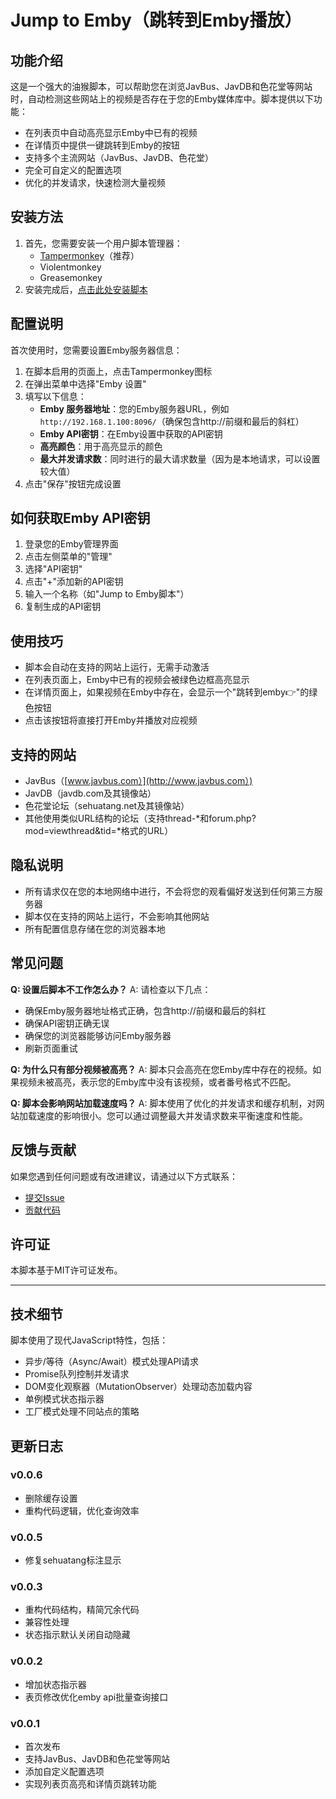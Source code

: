 # Jump to Emby（跳转到Emby播放）

## 功能介绍

这是一个强大的油猴脚本，可以帮助您在浏览JavBus、JavDB和色花堂等网站时，自动检测这些网站上的视频是否存在于您的Emby媒体库中。脚本提供以下功能：

- 在列表页中自动高亮显示Emby中已有的视频
- 在详情页中提供一键跳转到Emby的按钮
- 支持多个主流网站（JavBus、JavDB、色花堂）
- 完全可自定义的配置选项
- 优化的并发请求，快速检测大量视频

## 安装方法

1. 首先，您需要安装一个用户脚本管理器：
   - [Tampermonkey](https://www.tampermonkey.net/)（推荐）
   - Violentmonkey
   - Greasemonkey
2. 安装完成后，[点击此处安装脚本](https://greasyfork.org/scripts/你的脚本ID/跳转到Emby播放)

## 配置说明

首次使用时，您需要设置Emby服务器信息：

1. 在脚本启用的页面上，点击Tampermonkey图标
2. 在弹出菜单中选择"Emby 设置"
3. 填写以下信息：
   - **Emby 服务器地址**：您的Emby服务器URL，例如`http://192.168.1.100:8096/`（确保包含http://前缀和最后的斜杠）
   - **Emby API密钥**：在Emby设置中获取的API密钥
   - **高亮颜色**：用于高亮显示的颜色
   - **最大并发请求数**：同时进行的最大请求数量（因为是本地请求，可以设置较大值）
4. 点击"保存"按钮完成设置

## 如何获取Emby API密钥

1. 登录您的Emby管理界面
2. 点击左侧菜单的"管理"
3. 选择"API密钥"
4. 点击"+"添加新的API密钥
5. 输入一个名称（如"Jump to Emby脚本"）
6. 复制生成的API密钥

## 使用技巧

- 脚本会自动在支持的网站上运行，无需手动激活
- 在列表页面上，Emby中已有的视频会被绿色边框高亮显示
- 在详情页面上，如果视频在Emby中存在，会显示一个"跳转到emby👉"的绿色按钮
- 点击该按钮将直接打开Emby并播放对应视频

## 支持的网站

- JavBus（[www.javbus.com）](http://www.javbus.com）)
- JavDB（javdb.com及其镜像站）
- 色花堂论坛（sehuatang.net及其镜像站）
- 其他使用类似URL结构的论坛（支持thread-*和forum.php?mod=viewthread&tid=*格式的URL）

## 隐私说明

- 所有请求仅在您的本地网络中进行，不会将您的观看偏好发送到任何第三方服务器
- 脚本仅在支持的网站上运行，不会影响其他网站
- 所有配置信息存储在您的浏览器本地

## 常见问题

**Q: 设置后脚本不工作怎么办？** A: 请检查以下几点：

- 确保Emby服务器地址格式正确，包含http://前缀和最后的斜杠
- 确保API密钥正确无误
- 确保您的浏览器能够访问Emby服务器
- 刷新页面重试

**Q: 为什么只有部分视频被高亮？** A: 脚本只会高亮在您Emby库中存在的视频。如果视频未被高亮，表示您的Emby库中没有该视频，或者番号格式不匹配。

**Q: 脚本会影响网站加载速度吗？** A: 脚本使用了优化的并发请求和缓存机制，对网站加载速度的影响很小。您可以通过调整最大并发请求数来平衡速度和性能。

## 反馈与贡献

如果您遇到任何问题或有改进建议，请通过以下方式联系：

- [提交Issue](https://github.com/cgkings/tampermonkey_scripts/issues)
- [贡献代码](https://github.com/cgkings/tampermonkey_scripts)

## 许可证

本脚本基于MIT许可证发布。

------

## 技术细节

脚本使用了现代JavaScript特性，包括：

- 异步/等待（Async/Await）模式处理API请求
- Promise队列控制并发请求
- DOM变化观察器（MutationObserver）处理动态加载内容
- 单例模式状态指示器
- 工厂模式处理不同站点的策略

## 更新日志

### v0.0.6

- 删除缓存设置
- 重构代码逻辑，优化查询效率

### v0.0.5

- 修复sehuatang标注显示

### v0.0.3

- 重构代码结构，精简冗余代码
- 兼容性处理
- 状态指示默认关闭自动隐藏


### v0.0.2

- 增加状态指示器
- 表页修改优化emby api批量查询接口

### v0.0.1

- 首次发布
- 支持JavBus、JavDB和色花堂等网站
- 添加自定义配置选项
- 实现列表页高亮和详情页跳转功能